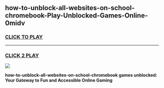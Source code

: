 
## how-to-unblock-all-websites-on-school-chromebook-Play-Unblocked-Games-Online-0midv
<h3>
<a href="https://premium76.site?title=how-to-unblock-all-websites-on-school-chromebook&ref=25A">CLICK TO PLAY</a></h3>
<hr>

<h3>
<a href="https://premium76.site?title=how-to-unblock-all-websites-on-school-chromebook&ref=25A">CLICK 2 PLAY</a>
  
</h3>

<a href="https://premium76.site?title=how-to-unblock-all-websites-on-school-chromebook&ref=25A"><img src="https://clearcache.store/games.png"></a>


**how-to-unblock-all-websites-on-school-chromebook games unblocked: Your Gateway to Fun and Accessible Online Gaming**
